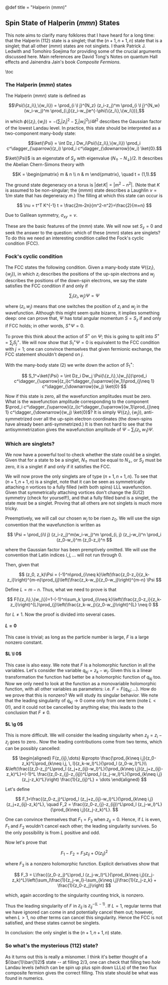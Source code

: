 @def title = "Halperin (mmn)"

## Spin State of Halperin $(mmn)$ States

This note aims to clarify many folklores that I have heard for a long time: that the Halperin $(112)$ state is a singlet; that the $(n+1,n+1,n)$ state that is a singlet; that all other $(mmn)$ states are not singlets. I thank Patrick J. Ledwith and Tomohiro Soejima for providing some of the crucial arguments discussed here. Main references are David Tong's Notes on quantum Hall effects and Jainendra Jain's book *Composite Fermions*.

\toc

### The Halperin $(mmn)$ states

The Halperin $(mmn)$ state is defined as

$$\Psi(\{z_i\},\{w_i\}) = \prod_{i \l j}^{N_z} (z_i-z_j)^m \prod_{i \l j}^{N_w} (w_i-w_j)^m \prod_{i,j}(z_i-w_j)e^{-\phi(\{z_i\},\{w_i\})},$$

in which $\phi(\{z_i\},\{w_i\}) = -(\sum_i |z_i|^2-\sum_i |w_i|^2)/4\ell^2$ describes the Gaussian factor of the lowest Landau level. In practice, this state should be interpreted as a two-component many-body state:

$$\ket{\Psi} = \int Dz_i Dw_i\Psi(\{z_i\},\{w_i\}) \prod_i c^\dagger_{\uparrow}(z_i) \prod_i c^\dagger_{\downarrow}(w_i) \ket{0}.$$

$\ket{\Psi}$ is an eigenstate of $S_z$ with eigenvalue $(N_\uparrow-N_\downarrow)/2$. It describes the Abelian Chern-Simons theory with

$$K = \begin{pmatrix}
m & n \\
n & m
\end{pmatrix}, \quad t = (1,1).$$

The ground state degeneracy on a torus is $|\det K| = |m^2-n^2|$. (Note that $K$ is assumed to be non-singular; the $(mmm)$ state describes a Laughlin $\nu=1/m$ state that has degeneracy $m$.) The filling at which this state can occur is

$$
\nu = t^T K^{-1} t = \frac{2m-2n}{m^2-n^2}=\frac{2}{m+n}
$$

Due to Galilean symmetry, $\sigma_{xy} = \nu$.

These are the basic features of the $(mmn)$ state. We will now set $S_z=0$ and seek the answer to the question: which of these $(mmn)$ states are singlets? To do this we need an interesting condition called the Fock's cyclic condition (FCC).

### Fock's cyclic condition

The FCC states the following condition. Given a many-body state $\Psi(\{z_i\},\{w_j\})$, in which $z_i$ describes the positions of the up-spin electrons and $w_j$ describes the positions of the down-spin electrons, we say the state satisfies the FCC condition if and only if

$$
\sum_{i} (z_i, w_j)\Psi = \Psi
$$

where $(z_i, w_j)$ means that one switches the position of $z_i$ and $w_j$ in the wavefunction. Although this might seem quite bizarre, it implies something deep: one can prove that, $\Psi$ has total angular momentum $S=S_z$ if and only if FCC holds; in other words, $S^+ \Psi = 0$.

To prove this think about the action of $S^+$ on $\Psi$; this is going to split into $S^+ = \sum_j S_j^+$. We will now show that $S_1^+\Psi=0$ is equivalent to the FCC condition with $j=1$; one can convince themselves that given fermionic exchange, the FCC statement shouldn't depend on $j$.

With the many-body state (2) we write down the action of $S_1^+$:

$$
S_1^+\ket{\Psi} = \int Dz_i Dw_j \Psi(\{z_i\},\{w_j\})\prod_i c^\dagger_{\uparrow}(z_i)c^\dagger_{\uparrow}(w_1)\prod_{j\neq 1} c^\dagger_{\downarrow}(w_j) \ket{0}
$$

Now if this state is zero, all the wavefunction amplitudes must be zero. What is the wavefunction amplitude corresponding to the component $\prod_i c^\dagger_{\uparrow}(z_i)c^\dagger_{\uparrow}(w_1)\prod_{j\neq 1} c^\dagger_{\downarrow}(w_j) \ket{0}$? It is simply $\Psi(\{z_i\},\{w_j\})$, anti-symmetrized over all the up-spin electron coordinates (the down-spins have already been anti-symmetrized.) It is then not hard to see that the antisymmetrization gives the wavefunction amplitude of $\Psi - \sum_i (z_i, w_1)\Psi$.

### Which are singlets?

We now have a powerful tool to check whether the state could be a singlet. Given that for a state to be a singlet, $N_\uparrow$ must be equal to $N_\downarrow$, or $S_z$ must be zero, it is a singlet if and only if it satisfies the FCC.

We will now prove the only singlets are of type $(n+1,n+1,n)$. To see that $(n+1,n+1,n)$ is a singlet, note that it can be seen as symmetrically attaching $n$ vortices to a fully filled (with both spins) LLL wavefunction. Given that symmetrically attaching vortices don't change the $SU(2)$ symmetry (check for yourself!), and that a fully filled band is a singlet, the state must be a singlet. Proving that all others are not singlets is much more tricky.

Preemptively, we will call our chosen $w_j$ to be risen $z_0$. We will use the sign convention that the wavefunction is written as

$$
\Psi = \prod_{i\l j} (z_i-z_j)^m(w_i-w_j)^m  \prod_{i, j} (z_j-w_i)^n \prod_i (z_0-w_i)^m (z_0-z_i)^n
$$

where the Gaussian factor has been premptively omitted. We will use the convention that Latin indices $i,j,\dots$ will not run through $0$.

Then, given that

$$
(z_0, z_k)\Psi = (-1)^n\prod_{i\neq k}\left(\frac{z_0-z_i}{z_k-z_i}\right)^{m-n}\prod_{j}\left(\frac{z_k-w_j}{z_0-w_j}\right)^{m-n} \Psi
$$

Define $L=m-n$. Thus, what we need to prove is that

$$
F(\{z_i\},\{w_j\})=1-(-1)^n\sum_k \prod_{i\neq k}\left(\frac{z_0-z_i}{z_k-z_i}\right)^{L}\prod_{j}\left(\frac{z_k-w_j}{z_0-w_j}\right)^{L} \neq 0
$$

for $L\neq 1$. Now the proof is divided into several cases.

#### $L=0$

This case is trivial; as long as the particle number is large, $F$ is a large nonzero constant.

#### $L \l 0$

This case is also easy. We note that $F$ is a holomorphic function in all the variables. Let's consider the variable $q_{kj}=z_k-w_j$. Given this is a linear transformation the function had better be a holomorphic function of $q_{kj}$ too. Now we only need to look at the function as a monovariable holomorphic function, with all other variables as parameters: i.e. $F=F(q_{kj};\dots)$. How do we prove that this is nonzero? We will study its singular behavior. We note that the leading singularity of $q_{kj}\to 0$ come only from one term (note $L<0$!), and it could not be cancelled by anything else; this leads to the conclusion that $F\neq 0$.

#### $L \g 0$

This is more difficult. We will consider the leading singularity when $z_{ij}=z_i-z_j$ goes to zero.. Now the leading contributions come from two terms, which can be possibly cancelled:

$$
\begin{aligned}
F(z_{ij},\dots) &\propto \frac{\prod_{k\neq i,j}(z_0-z_k)^L\prod_{k\neq i,j, \, l}(z_k-w_l)^L}{\prod_l (z_0-w_l)^L}\\
&\left(\frac{(z_0-z_j)^L\prod_l (z_j+z_{ij}-w_l)^L}{\prod_{k\neq i,j}(z_j+z_{ij}-z_k)^L}+(-1)^L \frac{(z_0-z_{j}-z_{ij})^L\prod_l (z_j-w_l)^L}{\prod_{k\neq i,j}(z_j-z_k)^L}\right) \frac{1}{z_{ij}^L} + \dots
\end{aligned}
$$

Let's define

$$
F_1=\frac{(z_0-z_j)^L\prod_l (z_j+z_{ij}-w_l)^L}{\prod_{k\neq i,j}(z_j+z_{ij}-z_k)^L}, \quad F_2 = \frac{(z_0-z_{j}-z_{ij})^L\prod_l (z_j-w_l)^L}{\prod_{k\neq i,j}(z_j-z_k)^L}.
$$

One can convince themselves that $F_1=F_2$ when $z_{ij}=0$. Hence, if $L$ is even, $F_1$ and $F_2$ wouldn't cancel each other; the leading singularity survives. So the only possibility is from $L$ positive and odd.

Now let's prove that

$$
F_1-F_2 = F_3 z_{ij} + O(z_{ij})^2
$$

where $F_3$ is a nonzero holomorphic function. Explicit derivatives show that

$$
F_3 = L\frac{(z_0-z_j)^L\prod_l (z_j-w_l)^L}{\prod_{k\neq i,j}(z_j-z_k)^L}\left(\sum_l\frac{1}{z_j-w_l}-\sum_{k\neq i,j}\frac{1}{z_j-z_k} + \frac{1}{z_0-z_j}\right)
$$

which, again according to the singularity counting trick, is nonzero.

Thus the leading singularity of $F$ in $z_{ij}$ is $z_{ij}^{-(L-1)}$. If $L=1$, regular terms that we have ignored can come in and potentially cancel them out; however, when $L>1$, no other terms can cancel this singularity. Hence the FCC is not satisfied, and these states cannot be singlets.

In conclusion: the only singlet is the $(n+1, n+1, n)$ state.

### So what's the mysterious $(112)$ state?

As it turns out this is really a misnomer. I think it's better thought of a $(\bar{1}\bar{1}2)$ state -- at filling $2/3$, one can check that filling two *hole* Landau levels (which can be spin up plus spin down LLLs) of the two flux composite fermion gives the correct filling. This state should be what was found in numerics.